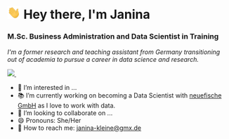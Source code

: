 <h1 align="left"><img src="https://raw.githubusercontent.com/ABSphreak/ABSphreak/master/gifs/Hi.gif" width="30px" /> Hey there, I'm Janina</h1>
<p align='center'>

### M.Sc. Business Administration and Data Scientist in Training
  
_I'm a former research and teaching assistant from Germany transitioning out of academia to pursue a career in data science and research._
  
<a href="https://www.linkedin.com/in/janina-kleine-a5063222a">
<img src="https://img.shields.io/badge/linkedin-%230077B5.svg?&style=for-the-badge&logo=linkedin&logoColor=white" />
  </a>&nbsp;&nbsp;



- 👀 I’m interested in ...
- 📚 I’m currently working on becoming a Data Scientist with [neuefische GmbH](https://www.neuefische.de/en) as I love to work with data.
- 💞️ I’m looking to collaborate on ...
- 😄 Pronouns: She/Her
- 📧 How to reach me: <a href="janina-kleine@gmx.de">janina-kleine@gmx.de</a>

<!---
janina-kleine/janina-kleine is a ✨ special ✨ repository because its `README.md` (this file) appears on your GitHub profile.
You can click the Preview link to take a look at your changes.
--->

